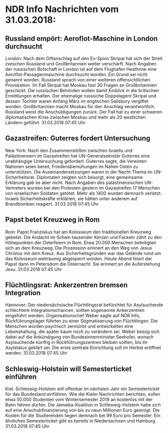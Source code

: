 # NDR Info Nachrichten vom 31.03.2018:


## Russland empört: Aeroflot-Maschine in London durchsucht
London:	Nach dem Giftanschlag auf den Ex-Spion Skripal hat sich der Streit zwischen Russland und Großbritannien weiter verschärft. Nach Angaben der russischen Botschaft in London ist auf dem Flughafen Heathrow eine Aeroflot-Passagiermaschine durchsucht worden. Ein Grund sei nicht genannt worden. Russland sprach von einer weiteren offensichtlichen Provokation. Im Fall Skripal hat Moskau fast 30 Fragen an Großbritannien geschickt. Die russischen Behörden wollen damit Einblick in die britischen Ermittlungen erhalten. Der ehemalige russische Doppelagent Skripal und dessen Tochter waren Anfang März im englischen Salisbury vergiftet worden. Großbritannien macht Moskau für den Anschlag verantwortlich. Russland weist die Anschuldigungen zurück. Der Fall hat zu einer schweren diplomatischen Krise zwischen Moskau und mehr als 20 westlichen Ländern geführt. 31.03.2018 07:45 Uhr 

## Gazastreifen: Guterres fordert Untersuchung
New York: Nach den Zusammenstößen zwischen Israelis und Palästinensern im Gazastreifen hat UN-Generalsekretär Guterres eine unabhängige Untersuchung gefordert. Guterres sagte, die Vereinten Nationen seien bereit, Friedensbemühungen im Nahen Osten zu unterstützen. Die Auseinandersetzungen waren in der Nacht Thema im UN-Sicherheitsrat. Diplomaten zeigten sich besorgt, eine gemeinsame Erklärung gab es aber nicht. Nach Angaben des palästinensischen UN-Vertreters wurden bei den Protesten gestern im Gazastreifen 17 Menschen von israelischen Soldaten getötet. Mehr als 1400 wurden demnach verletzt. Israels Sicherheitskräfte erklärten, sie hätten unter anderem auf Brandbomben reagiert. 31.03.2018 07:45 Uhr 

## Papst betet Kreuzweg in Rom
Rom:	Papst Franziskus hat am Kolosseum den traditionellen Kreuzweg gebetet. Die Andacht im Schein tausender Kerzen und Fackeln zählt zu den Höhepunkten der Osterfeiern in Rom. Etwa 20.000 Menschen beteiligten sich an dem Kreuzweg. Die Prozession erinnert an den Weg von Jesus Christus mit dem Kreuz. Aus Sicherheitsgründen war das Gelände rund um das Kolosseum weiträumig abgesperrt worden. Heute Abend feiert der Papst dann im Petersdom die Osternacht. Sie erinnert an die Auferstehung Jesu. 31.03.2018 07:45 Uhr 

## Flüchtlingsrat: Ankerzentren bremsen Integration
Hannover: Der niedersächsische Flüchtlingsrat befürchtet für Asylsuchende schlechtere Integrationschancen, sollten sogenannte Ankerzentren eingeführt werden. Organisationschef Weber sagte auf NDR Info, Rückführungslager führten zu einer Stigmatisierung von Flüchtlingen. Die Menschen würden psychisch zermürbt und entwickelten eine Lebenshaltung, die später kaum noch zu verändern sei. Weber bezog sich dabei auf die Ankündigung von Bundesinnenminister Seehofer, wonach Asylsuchende künftig in Rückführungszentren bleiben sollten, bis ihr Asylstatus geklärt sei. Die erste zentrale Einrichtung soll im Herbst eröffnet werden. 31.03.2018 07:45 Uhr 

## Schleswig-Holstein will Semesterticket einführen
Kiel: Schleswig-Holstein will offenbar im nächsten Jahr ein Semesterticket für das Bundesland einführen. Wie die Kieler Nachrichten berichten, sollen etwa 50.000 Studenten vom Wintersemester 2019 an kostenlos mit der Bahn fahren dürfen. Die Jamaika-Koalition in Schleswig-Holstein habe sich auf eine Anschubfinanzierung von bis zu neun Millionen Euro geeinigt. Die Kosten für die Studierenden liegen demnach bei 99 Euro pro Semester. Ein ähnliches Semesterticket gibt es bereits in Niedersachsen und Hamburg. 31.03.2018 07:45 Uhr 
